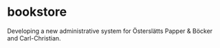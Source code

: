 bookstore
=========

Developing a new administrative system for Österslätts Papper &amp; Böcker and Carl-Christian.
